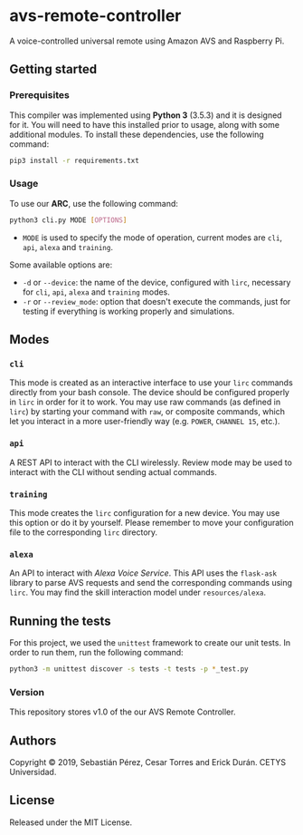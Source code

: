 # avs-remote-controller
A voice-controlled universal remote using Amazon AVS and Raspberry Pi.

## Getting started
### Prerequisites
This compiler was implemented using __Python 3__ (3.5.3) and it is designed for it. You will need to have this installed prior to usage, along with some additional modules. To install these dependencies, use the following command:


```bash
pip3 install -r requirements.txt
```

### Usage
To use our __ARC__, use the following command:

```bash
python3 cli.py MODE [OPTIONS]
``` 

- `MODE` is used to specify the mode of operation, current modes are `cli`, `api`, `alexa` and `training`.

Some available options are:
- `-d` or `--device`: the name of the device, configured with `lirc`, necessary for `cli`, `api`, `alexa` and `training` modes.
- `-r` or `--review_mode`: option that doesn't execute the commands, just for testing if everything is working properly and simulations.

## Modes

### `cli`
This mode is created as an interactive interface to use your `lirc` commands directly from your bash console. The device should be configured properly in `lirc` in order for it to work. You may use raw commands (as defined in `lirc`) by starting your command with `raw`, or composite commands, which let you interact in a more user-friendly way (e.g. `POWER`, `CHANNEL 15`, etc.).

### `api`
A REST API to interact with the CLI wirelessly. Review mode may be used to interact with the CLI without sending actual commands.

### `training`
This mode creates the `lirc` configuration for a new device. You may use this option or do it by yourself. Please remember to move your configuration file to the corresponding `lirc` directory.

### `alexa`
An API to interact with _Alexa Voice Service_. This API uses the `flask-ask` library to parse AVS requests and send the corresponding commands using `lirc`. You may find the skill interaction model under `resources/alexa`.

## Running the tests
For this project, we used the `unittest` framework to create our unit tests. In order to run them, run the following command:

```bash
python3 -m unittest discover -s tests -t tests -p *_test.py
```

### Version
This repository stores v1.0 of the our AVS Remote Controller.

## Authors
Copyright © 2019, Sebastián Pérez, Cesar Torres and Erick Durán. CETYS Universidad.

## License
Released under the MIT License.